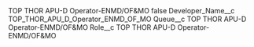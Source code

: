 <?xml version="1.0" encoding="UTF-8"?>
<CustomMetadata xmlns="http://soap.sforce.com/2006/04/metadata" xmlns:xsi="http://www.w3.org/2001/XMLSchema-instance" xmlns:xsd="http://www.w3.org/2001/XMLSchema">
    <label>TOP THOR APU-D Operator-ENMD/OF&amp;MO</label>
    <protected>false</protected>
    <values>
        <field>Developer_Name__c</field>
        <value xsi:type="xsd:string">TOP_THOR_APU_D_Operator_ENMD_OF_MO</value>
    </values>
    <values>
        <field>Queue__c</field>
        <value xsi:type="xsd:string">TOP THOR APU-D Operator-ENMD/OF&amp;MO</value>
    </values>
    <values>
        <field>Role__c</field>
        <value xsi:type="xsd:string">TOP THOR APU-D Operator-ENMD/OF&amp;MO</value>
    </values>
</CustomMetadata>

